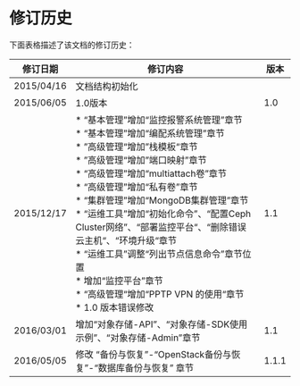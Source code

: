 # 修订历史

下面表格描述了该文档的修订历史：

|修订日期|修订内容|版本|
|----|------------|----|
|2015/04/16|文档结构初始化||
|2015/06/05|1.0版本|1.0|
|2015/12/17|*  “基本管理”增加“监控报警系统管理”章节<br /> * “基本管理”增加“编配系统管理”章节<br /> * ”高级管理“增加”栈模板“章节<br /> * ”高级管理“增加”端口映射”章节<br /> * “高级管理”增加“multiattach卷”章节<br /> * “高级管理”增加“私有卷”章节<br /> * “集群管理”增加“MongoDB集群管理”章节<br /> * “运维工具”增加“初始化命令”、“配置Ceph Cluster网络”、“部署监控平台“、“删除错误云主机“、“环境升级“章节<br /> * “运维工具”调整“列出节点信息命令”章节位置<br /> * 增加“监控平台”章节<br /> * “高级管理“增加“PPTP VPN 的使用“章节<br /> * 1.0 版本错误修改|1.1|
|2016/03/01|增加“对象存储-API”、“对象存储-SDK使用示例”、“对象存储-Admin”章节|1.1|
|2016/05/05|修改 “备份与恢复”-“OpenStack备份与恢复”-“数据库备份与恢复” 章节|1.1.1|